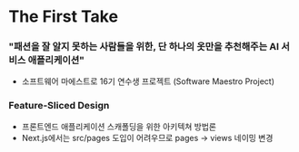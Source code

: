 # The First Take

### "패션을 잘 알지 못하는 사람들을 위한, 단 하나의 옷만을 추천해주는 AI 서비스 애플리케이션"

- 소프트웨어 마에스트로 16기 연수생 프로젝트 (Software Maestro Project)

### Feature-Sliced Design

- 프론트엔드 애플리케이션 스캐폴딩을 위한 아키텍쳐 방법론
- Next.js에서는 src/pages 도입이 어려우므로 pages -> views 네이밍 변경
